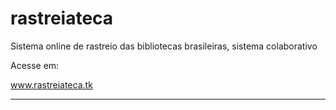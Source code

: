 rastreiateca
===============

Sistema online de rastreio das bibliotecas brasileiras, sistema colaborativo

Acesse em:

www.rastreiateca.tk

------
